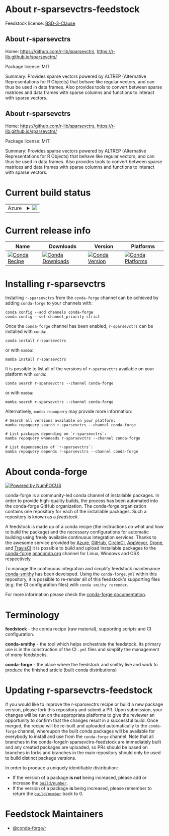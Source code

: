 About r-sparsevctrs-feedstock
=============================

Feedstock license: [BSD-3-Clause](https://github.com/conda-forge/r-sparsevctrs-feedstock/blob/main/LICENSE.txt)


About r-sparsevctrs
-------------------

Home: https://github.com/r-lib/sparsevctrs, https://r-lib.github.io/sparsevctrs/

Package license: MIT

Summary: Provides sparse vectors powered by ALTREP (Alternative Representations for R Objects) that behave like regular vectors, and can thus be used in data frames. Also provides tools to convert between sparse matrices and data frames with sparse columns and functions to interact with sparse vectors.

About r-sparsevctrs
-------------------

Home: https://github.com/r-lib/sparsevctrs, https://r-lib.github.io/sparsevctrs/

Package license: MIT

Summary: Provides sparse vectors powered by ALTREP (Alternative Representations for R Objects) that behave like regular vectors, and can thus be used in data frames. Also provides tools to convert between sparse matrices and data frames with sparse columns and functions to interact with sparse vectors.

Current build status
====================


<table>
    
  <tr>
    <td>Azure</td>
    <td>
      <details>
        <summary>
          <a href="https://dev.azure.com/conda-forge/feedstock-builds/_build/latest?definitionId=24757&branchName=main">
            <img src="https://dev.azure.com/conda-forge/feedstock-builds/_apis/build/status/r-sparsevctrs-feedstock?branchName=main">
          </a>
        </summary>
        <table>
          <thead><tr><th>Variant</th><th>Status</th></tr></thead>
          <tbody><tr>
              <td>linux_64_r_base4.3</td>
              <td>
                <a href="https://dev.azure.com/conda-forge/feedstock-builds/_build/latest?definitionId=24757&branchName=main">
                  <img src="https://dev.azure.com/conda-forge/feedstock-builds/_apis/build/status/r-sparsevctrs-feedstock?branchName=main&jobName=linux&configuration=linux%20linux_64_r_base4.3" alt="variant">
                </a>
              </td>
            </tr><tr>
              <td>linux_64_r_base4.4</td>
              <td>
                <a href="https://dev.azure.com/conda-forge/feedstock-builds/_build/latest?definitionId=24757&branchName=main">
                  <img src="https://dev.azure.com/conda-forge/feedstock-builds/_apis/build/status/r-sparsevctrs-feedstock?branchName=main&jobName=linux&configuration=linux%20linux_64_r_base4.4" alt="variant">
                </a>
              </td>
            </tr><tr>
              <td>osx_64_r_base4.3</td>
              <td>
                <a href="https://dev.azure.com/conda-forge/feedstock-builds/_build/latest?definitionId=24757&branchName=main">
                  <img src="https://dev.azure.com/conda-forge/feedstock-builds/_apis/build/status/r-sparsevctrs-feedstock?branchName=main&jobName=osx&configuration=osx%20osx_64_r_base4.3" alt="variant">
                </a>
              </td>
            </tr><tr>
              <td>osx_64_r_base4.4</td>
              <td>
                <a href="https://dev.azure.com/conda-forge/feedstock-builds/_build/latest?definitionId=24757&branchName=main">
                  <img src="https://dev.azure.com/conda-forge/feedstock-builds/_apis/build/status/r-sparsevctrs-feedstock?branchName=main&jobName=osx&configuration=osx%20osx_64_r_base4.4" alt="variant">
                </a>
              </td>
            </tr><tr>
              <td>win_64_r_base4.3</td>
              <td>
                <a href="https://dev.azure.com/conda-forge/feedstock-builds/_build/latest?definitionId=24757&branchName=main">
                  <img src="https://dev.azure.com/conda-forge/feedstock-builds/_apis/build/status/r-sparsevctrs-feedstock?branchName=main&jobName=win&configuration=win%20win_64_r_base4.3" alt="variant">
                </a>
              </td>
            </tr><tr>
              <td>win_64_r_base4.4</td>
              <td>
                <a href="https://dev.azure.com/conda-forge/feedstock-builds/_build/latest?definitionId=24757&branchName=main">
                  <img src="https://dev.azure.com/conda-forge/feedstock-builds/_apis/build/status/r-sparsevctrs-feedstock?branchName=main&jobName=win&configuration=win%20win_64_r_base4.4" alt="variant">
                </a>
              </td>
            </tr>
          </tbody>
        </table>
      </details>
    </td>
  </tr>
</table>

Current release info
====================

| Name | Downloads | Version | Platforms |
| --- | --- | --- | --- |
| [![Conda Recipe](https://img.shields.io/badge/recipe-r--sparsevctrs-green.svg)](https://anaconda.org/conda-forge/r-sparsevctrs) | [![Conda Downloads](https://img.shields.io/conda/dn/conda-forge/r-sparsevctrs.svg)](https://anaconda.org/conda-forge/r-sparsevctrs) | [![Conda Version](https://img.shields.io/conda/vn/conda-forge/r-sparsevctrs.svg)](https://anaconda.org/conda-forge/r-sparsevctrs) | [![Conda Platforms](https://img.shields.io/conda/pn/conda-forge/r-sparsevctrs.svg)](https://anaconda.org/conda-forge/r-sparsevctrs) |

Installing r-sparsevctrs
========================

Installing `r-sparsevctrs` from the `conda-forge` channel can be achieved by adding `conda-forge` to your channels with:

```
conda config --add channels conda-forge
conda config --set channel_priority strict
```

Once the `conda-forge` channel has been enabled, `r-sparsevctrs` can be installed with `conda`:

```
conda install r-sparsevctrs
```

or with `mamba`:

```
mamba install r-sparsevctrs
```

It is possible to list all of the versions of `r-sparsevctrs` available on your platform with `conda`:

```
conda search r-sparsevctrs --channel conda-forge
```

or with `mamba`:

```
mamba search r-sparsevctrs --channel conda-forge
```

Alternatively, `mamba repoquery` may provide more information:

```
# Search all versions available on your platform:
mamba repoquery search r-sparsevctrs --channel conda-forge

# List packages depending on `r-sparsevctrs`:
mamba repoquery whoneeds r-sparsevctrs --channel conda-forge

# List dependencies of `r-sparsevctrs`:
mamba repoquery depends r-sparsevctrs --channel conda-forge
```


About conda-forge
=================

[![Powered by
NumFOCUS](https://img.shields.io/badge/powered%20by-NumFOCUS-orange.svg?style=flat&colorA=E1523D&colorB=007D8A)](https://numfocus.org)

conda-forge is a community-led conda channel of installable packages.
In order to provide high-quality builds, the process has been automated into the
conda-forge GitHub organization. The conda-forge organization contains one repository
for each of the installable packages. Such a repository is known as a *feedstock*.

A feedstock is made up of a conda recipe (the instructions on what and how to build
the package) and the necessary configurations for automatic building using freely
available continuous integration services. Thanks to the awesome service provided by
[Azure](https://azure.microsoft.com/en-us/services/devops/), [GitHub](https://github.com/),
[CircleCI](https://circleci.com/), [AppVeyor](https://www.appveyor.com/),
[Drone](https://cloud.drone.io/welcome), and [TravisCI](https://travis-ci.com/)
it is possible to build and upload installable packages to the
[conda-forge](https://anaconda.org/conda-forge) [anaconda.org](https://anaconda.org/)
channel for Linux, Windows and OSX respectively.

To manage the continuous integration and simplify feedstock maintenance
[conda-smithy](https://github.com/conda-forge/conda-smithy) has been developed.
Using the ``conda-forge.yml`` within this repository, it is possible to re-render all of
this feedstock's supporting files (e.g. the CI configuration files) with ``conda smithy rerender``.

For more information please check the [conda-forge documentation](https://conda-forge.org/docs/).

Terminology
===========

**feedstock** - the conda recipe (raw material), supporting scripts and CI configuration.

**conda-smithy** - the tool which helps orchestrate the feedstock.
                   Its primary use is in the construction of the CI ``.yml`` files
                   and simplify the management of *many* feedstocks.

**conda-forge** - the place where the feedstock and smithy live and work to
                  produce the finished article (built conda distributions)


Updating r-sparsevctrs-feedstock
================================

If you would like to improve the r-sparsevctrs recipe or build a new
package version, please fork this repository and submit a PR. Upon submission,
your changes will be run on the appropriate platforms to give the reviewer an
opportunity to confirm that the changes result in a successful build. Once
merged, the recipe will be re-built and uploaded automatically to the
`conda-forge` channel, whereupon the built conda packages will be available for
everybody to install and use from the `conda-forge` channel.
Note that all branches in the conda-forge/r-sparsevctrs-feedstock are
immediately built and any created packages are uploaded, so PRs should be based
on branches in forks and branches in the main repository should only be used to
build distinct package versions.

In order to produce a uniquely identifiable distribution:
 * If the version of a package **is not** being increased, please add or increase
   the [``build/number``](https://docs.conda.io/projects/conda-build/en/latest/resources/define-metadata.html#build-number-and-string).
 * If the version of a package **is** being increased, please remember to return
   the [``build/number``](https://docs.conda.io/projects/conda-build/en/latest/resources/define-metadata.html#build-number-and-string)
   back to 0.

Feedstock Maintainers
=====================

* [@conda-forge/r](https://github.com/orgs/conda-forge/teams/r/)

